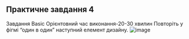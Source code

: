 Практичне завдання 4
---
Завдання
Basic
Орієнтовний час виконання-20-30 хвилин
Повторіть у фігмі “один в один” наступний елемент дизайну.
![image](https://github.com/user-attachments/assets/3c992424-6bc4-4775-9934-825061c538ed)

